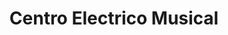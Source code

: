 ---
title: "Centro Electrico Musical"
url: /playa-grande-ixcan/centro-electrico-musical/
shop: Haushaltsgeräte
---